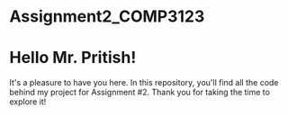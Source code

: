 # Assignment2_COMP3123
# Hello Mr. Pritish!

It's a pleasure to have you here. In this repository, you'll find all the code behind my project for Assignment #2. Thank you for taking the time to explore it!
